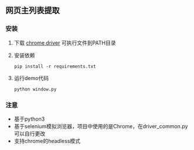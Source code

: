 网页主列表提取
-------------

### 安装
1. 下载 [chrome driver](https://chromedriver.chromium.org/) 可执行文件到PATH目录

2. 安装依赖
    ```shell script
    pip install -r requirements.txt
    ```

3. 运行demo代码
    ```shell script
    python window.py
    ```

### 注意
- 基于python3
- 基于selenium模拟浏览器，项目中使用的是Chrome，在driver_common.py可以自行更改
- 支持chrome的headless模式
